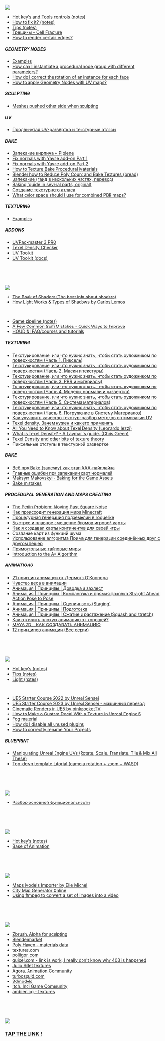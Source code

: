 ![](https://github.com/AazQsc/cg-synopsis/blob/main/blender.jpg)
- [Hot key's and Tools controls (notes)](https://github.com/AazQsc/cg-synopsis/blob/main/blender/hot-keys)
- [How to fix it? (notes)](https://github.com/AazQsc/cg-synopsis/blob/main/blender/noteshowtofixit)
- [Tips (notes)](https://github.com/AazQsc/cg-synopsis/blob/main/blender/triks)
- [Трещины - Cell Fracture](https://youtu.be/OSSzPpLUO1Q)
- [How to render certain edges?](https://blender.stackexchange.com/questions/95097/how-to-render-certain-edges)
##### GEOMETRY NODES
- [Examples](https://github.com/AazQsc/cg-synopsis/blob/main/blender/nodes/Examples.md)
- [How can I instantiate a procedural node group with different parameters?](https://blender.stackexchange.com/questions/274485/how-can-i-instantiate-a-procedural-node-group-with-different-parameters)
- [How do I correct the rotation of an instance for each face](https://blender.stackexchange.com/questions/244669/how-do-i-correct-the-rotation-of-an-instance-for-each-face-using-geometry-nodes)
- [How to apply Geometry Nodes with UV maps?](https://blender.stackexchange.com/questions/228241/how-to-apply-geometry-nodes-with-uv-maps)
##### SCULPTING
- [Meshes pushed other side when sculpting](https://blender.stackexchange.com/questions/203658/meshes-pushed-other-side-when-sculpting)
##### UV
- [Продвинутая UV-развёртка и текстурные атласы](https://www.youtube.com/watch?v=gQZU48UtYpg)
##### BAKE
- [Запекание кирпича + Piplene](https://youtu.be/98varZf1CMQ)
- [Fix normals with Yavne add-on Part 1](https://www.youtube.com/watch?v=PBaUaF6Agfc)
- [Fix normals with Yavne add-on Part 2](https://www.youtube.com/watch?v=DYsU8EDV_fw&t=1s)
- [How to Texture Bake Procedural Materials](https://www.youtube.com/watch?v=AioskAgcU2U)
- [Blender how to Reduce Poly Count and Bake Textures (bread)](https://www.youtube.com/watch?v=Yx9TvvnxCAM)
- [Запекание (гайд в нескольких частях, перевод)](https://www.youtube.com/watch?v=hh_IaxGeo_I&list=PLW-edvk8DPoABxY7vtXFVtDt56_LFKBUb&index=1)
- [Baking (guide in several parts, original)](https://www.youtube.com/watch?v=MUTdHgif65g&list=PLn3ukorJv4vsa02LIuM_IQF-SASAZBnyi&index=1)
- [Создание текстурного атласа](https://www.youtube.com/watch?v=wA9wvNaBgEA)
- [What color space should I use for combined PBR maps?](https://blender.stackexchange.com/questions/230194/what-color-space-should-i-use-for-combined-pbr-maps)
##### TEXTURING
- [Examples](https://github.com/AazQsc/cg-synopsis/blob/main/blender/textures/basics-realistic-texturing.md)
##### ADDONS
- [UVPackmaster 3 PRO](https://glukoz.gumroad.com/l/uvpackmaster3)
- [Texel Density Checker](https://mrven.gumroad.com/l/CEIOR)
- [UV Toolkit](https://alexbel.gumroad.com/l/NbMya)
- [UV Toolkit (docs)](https://alexbelyakov.gitlab.io/uv-toolkit-docs/)

<br>
<br>
<br>

![](https://github.com/AazQsc/cg-synopsis/blob/main/theory.jpg)
- [The Book of Shaders (The best info about shaders)](https://thebookofshaders.com/)
- [How Light Works & Types of Shadows by Carlos Lemos](https://80.lv/articles/tutorial-how-light-works-types-of-shadows/)

<br>

- [Game pipeline (notes)](https://github.com/AazQsc/cg-synopsis/blob/main/theory/pipeline)
- [A Few Common Scifi Mistakes - Quick Ways to Improve](https://www.youtube.com/watch?v=AkYnoaSB5xw)
- [HOUDINI FAQ/courses and tutorials](http://hipnc.club/houdini-faq/)

##### TEXTURING
- [Текстурирование, или что нужно знать, чтобы стать художником по поверхностям (Часть 1. Пиксель)](https://dtf.ru/u/3872-denis-kuznecov/209535-teksturirovanie-ili-chto-nuzhno-znat-chtoby-stat-hudozhnikom-po-poverhnostyam)
- [Текстурирование, или что нужно знать, чтобы стать художником по поверхностям (Часть 2. Маски и текстуры)](https://dtf.ru/u/3872-denis-kuznecov/210209-teksturirovanie-ili-chto-nuzhno-znat-chtoby-stat-hudozhnikom-po-poverhnostyam-chast-2-maski-i-tekstury)
- [Текстурирование, или что нужно знать, чтобы стать художником по поверхностям (Часть 3. PBR и материалы)](https://dtf.ru/u/3872-denis-kuznecov/210838-teksturirovanie-ili-chto-nuzhno-znat-chtoby-stat-hudozhnikom-po-poverhnostyam-chast-3-pbr-i-materialy)
- [Текстурирование, или что нужно знать, чтобы стать художником по поверхностям (Часть 4. Модели, нормали и развертка)](https://dtf.ru/u/3872-denis-kuznecov/211976-teksturirovanie-ili-chto-nuzhno-znat-chtoby-stat-hudozhnikom-po-poverhnostyam-chast-4-modeli-normali-i-razvertka)
- [Текстурирование, или что нужно знать, чтобы стать художником по поверхностям (Часть 5. Система материалов)](https://dtf.ru/u/3872-denis-kuznecov/213001-teksturirovanie-ili-chto-nuzhno-znat-chtoby-stat-hudozhnikom-po-poverhnostyam-chast-5-sistema-materialov)
- [Текстурирование, или что нужно знать, чтобы стать художником по поверхностям (Часть 6. Погружение в Систему Материалов)](https://dtf.ru/u/3872-denis-kuznecov/225245-teksturirovanie-ili-chto-nuzhno-znat-chtoby-stat-hudozhnikom-po-poverhnostyam-chast-6-pogruzhenie-v-sistemu-materialov)
- [Как улучшить качество текстур: разбор методов оптимизации UV](https://dtf.ru/gamedev/202100-kak-uluchshit-kachestvo-tekstur-razbor-metodov-optimizacii-uv)
- [Texel density. Зачем нужен и как его применять](https://habr.com/ru/articles/315146/)
- [All You Need to Know about Texel Density (Leonardo Iezzi)](https://www.artstation.com/artwork/qbOqP)
- [What is Texel Density? - A Layman's guide. (Chris Green)](https://www.artstation.com/artwork/qA1lDy)
- [Texel Density and other bits of texture theory](https://www.artstation.com/marketplace/p/nVn7/texel-density-and-other-bits-of-texture-theory?utm_source=artstation&utm_medium=referral&utm_campaign=homepage&utm_term=marketplace)
- [Пиксельные отступы в текстурной развертке](https://habr.com/ru/companies/plarium/articles/451794/)

##### BAKE
- [Всё про Bake (запечку) как этап ААА-пайплайна](https://dtf.ru/gamedev/96898-vse-pro-bake-zapechku-kak-etap-aaa-payplayna)
- [Главные ошибки при запекании карт нормалей](https://dtf.ru/u/224873-artcraft-school/617679-glavnye-oshibki-pri-zapekanii-kart-normaley)
- [Maksym Makovskyi - Baking for the Game Assets](https://youtu.be/z9AaC-WVJRQ)
- [Bake mistakes](https://www.youtube.com/watch?v=1rKimUt5koc)

##### PROCEDURAL GENERATION AND MAPS CREATING
- [The Perlin Problem: Moving Past Square Noise](https://noiseposti.ng/posts/2022-01-16-The-Perlin-Problem-Moving-Past-Square-Noise.html)
- [Как происходит генерация мира Minecraft](https://habr.com/ru/post/673268/)
- [Процедурная генерация подземелий в roguelike](https://habr.com/ru/articles/354826/)
- [Быстрое и плавное смешение биомов игровой карты](https://habr.com/ru/articles/566714/)
- [Как я создавал карты континентов для своей игры](https://habr.com/ru/articles/429620/)
- [Создание карт из функций шума](https://habr.com/ru/articles/430384/)
- [Использование алгоритма Прима для генерации соединённых друг с другом пещер](https://habr.com/ru/articles/537630/)
- [Прямоугольные тайловые миры](https://habr.com/ru/articles/554960/)
- [Introduction to the A* Algorithm](https://www.redblobgames.com/pathfinding/a-star/introduction.html)

##### ANIMATIONS
- [21 принцип анимации от Дермота О’Коннора](https://dtf.ru/howto/809857-perevod-21-princip-animacii-ot-dermota-o-konnora)
- [Чувство веса в анимации](https://www.youtube.com/watch?v=8m1C8C274Gk)
- [Анимация | Принципы | Доводка и захлест](https://www.youtube.com/watch?v=owDouZ44ejo&t=76s)
- [Анимация | Принципы | Компановка и прямая фазовка Straight Ahead Action Pose to Pose](https://www.youtube.com/watch?v=cV--m_oGwAY)
- [Анимация | Принципы | Сценичность (Staging)](https://www.youtube.com/watch?v=2mVnVBI61UY&t=144s)
- [Анимация | Принципы | Подготовка](https://www.youtube.com/watch?v=lmJqPjT5upk&t=87s)
- [Анимация | Принципы | Сжатие и растяжение (Squash and stretch)](https://www.youtube.com/watch?v=BL40PbAIaII&t=211s)
- [Как отличить плохую анимацию от хорошей?](https://www.youtube.com/watch?v=nMS6ZwyhOjE)
- [MAYA 3D - КАК СОЗДАВАТЬ АНИМАЦИЮ](https://www.youtube.com/watch?v=nWnUEKFqBJ8)
- [12 принципов анимации (Все серии)](https://www.youtube.com/watch?v=uDqjIdI4bF4)

<br>
<br>
<br>

![](https://github.com/AazQsc/cg-synopsis/blob/main/unreal.jpg)
- [Hot key's (notes)](https://github.com/AazQsc/cg-synopsis/blob/main/unreal5/hot-keys)
- [Tips (notes)](https://github.com/AazQsc/cg-synopsis/blob/main/unreal5/notes.md)
- [Light (notes)](https://github.com/AazQsc/cg-synopsis/blob/main/unreal5/light)

<br>

- [UE5 Starter Course 2022 by Unreal Sensei](https://youtu.be/k-zMkzmduqI)
- [UE5 Starter Course 2023 by Unreal Sensei - машинный перевод](https://www.youtube.com/watch?v=oPM51zg4XHU)
- [Cinematic Renders in UE5 by pinkpocketTV](https://youtu.be/GHFq4Dj7sVs)
- [How to Make a Custom Decal With a Texture in Unreal Engine 5](https://www.youtube.com/watch?v=acbbuGUM2fo)
- [Fog material](https://www.youtube.com/watch?v=NL6aMamsc7E)
- [How do I disable all unused plugins](https://forums.unrealengine.com/t/how-do-i-disable-all-unused-plugins-if-i-am-not-sure-which-one-are-in-use/628737/4)
- [How to correctly rename Your Projects](https://www.youtube.com/watch?v=qGn1SfX6s9I)

##### BLUEPRINT
- [Manipulating Unreal Engine UVs (Rotate, Scale, Translate, Tile & Mix All These)](https://www.youtube.com/watch?v=oxXPt67YYfg)
- [Top-down template tutorial (camera rotation + zoom + WASD)](https://www.youtube.com/watch?v=c3Eh9bZnMVs)

<br>
<br>
<br>

![](https://github.com/AazQsc/cg-synopsis/blob/main/RizomUV.png)
- [Разбор основной функциональности](https://youtu.be/6-rgp-c8aSY)

<br>
<br>
<br>

![](https://github.com/AazQsc/cg-synopsis/blob/main/maya.jpg)
- [Hot key's (notes)](https://github.com/AazQsc/cg-synopsis/blob/main/maya/maya-hot)
- [Base of Animation](https://youtu.be/PaRkXr8d-SI)

<br>
<br>
<br>

![](https://github.com/AazQsc/cg-synopsis/blob/main/tools.jpg)
- [Maps Models Importer by Elie Michel](https://github.com/eliemichel/MapsModelsImporter)
- [City Map Generator Online](https://maps.probabletrain.com/#/)
- [Using ffmpeg to convert a set of images into a video](https://hamelot.io/visualization/using-ffmpeg-to-convert-a-set-of-images-into-a-video/)

<br>
<br>
<br>

![](https://github.com/AazQsc/cg-synopsis/blob/main/3dplaces.jpg)
- [Zbrush. Alpha for sculpting](https://pixologic.com/zbrush/downloadcenter/alpha/#prettyPhoto)
- [Blendermarket](https://blendermarket.com/)
- [Poly Haven - materials data](https://polyhaven.com/)
- [textures.com](https://www.textures.com/)
- [poliigon.com](https://www.poliigon.com/)
- [quixel.com - link is work, I really don't know why 403 is happened](https://quixel.com/megascans/home)
- [Julio Sillet textures](https://juliosillet.gumroad.com/)
- [Agora. Animation Community](https://agora.community/)
- [turbosquid.com](https://www.turbosquid.com/ru/)
- [3dmodels](https://3dmodels.ru/)
- [Itch. Indi Game Community](https://itch.io/)
- [ambientcg - textures](https://ambientcg.com/)

<br>
<br>
<br>

![](https://github.com/AazQsc/cg-synopsis/blob/main/artstation.jpg)
### [TAP THE LINK !](https://www.artstation.com/nalegke)
